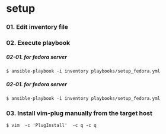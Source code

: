 # setup

### 01. Edit inventory file

### 02. Execute playbook
##### 02-01. for fedora server

```
$ ansible-playbook -i inventory playbooks/setup_fedora.yml
```

##### 02-01. for fedora server

```
$ ansible-playbook -i inventory playbooks/setup_fedora.yml
```

### 03. Install vim-plug manually from the target host

```
$ vim  -c 'PlugInstall'  -c q -c q
```